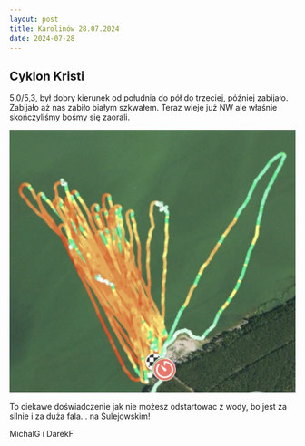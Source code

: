 ```yaml
---
layout: post
title: Karolinów 28.07.2024
date: 2024-07-28
---
```


## Cyklon Kristi  

5,0/5,3, był dobry kierunek od południa do pół do trzeciej, później zabijało.  
Zabijało aż nas zabiło białym szkwałem. Teraz wieje już NW ale właśnie skończyliśmy bośmy się zaorali.  

![Cyklon Kristi](https://raw.githubusercontent.com/naspocie/blog/master/images/2024-07-28-Karolinow/CyklonKristi.jpg "Cyklon Kristi")  

To ciekawe doświadczenie jak nie możesz odstartowac z wody, bo jest za silnie i za duża fala... na Sulejowskim!  

MichalG i DarekF
